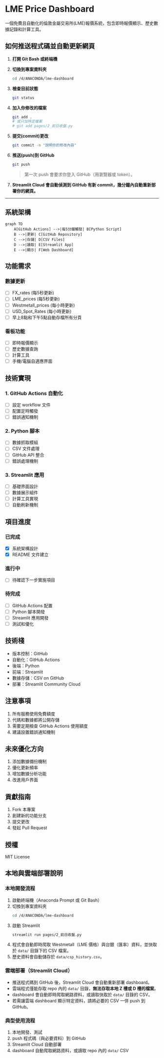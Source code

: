 # LME Price Dashboard

一個免費且自動化的倫敦金屬交易所(LME)報價系統，包含即時報價顯示、歷史數據記錄和計算工具。

## 如何推送程式碼並自動更新網頁

1. **打開 Git Bash 或終端機**
2. **切換到專案資料夾**
   ```bash
   cd /d/ANACONDA/lme-dashboard
   ```
3. **檢查目前狀態**
   ```bash
   git status
   ```
4. **加入你修改的檔案**
   ```bash
   git add .
   # 或只加特定檔案
   # git add pages/2_前日收盤.py
   ```
5. **提交(commit)更改**
   ```bash
   git commit -m "說明你的修改內容"
   ```
6. **推送(push)到 GitHub**
   ```bash
   git push
   ```
   > 第一次 push 會要求你登入 GitHub（用瀏覽器或 token）。

7. **Streamlit Cloud 會自動偵測到 GitHub 有新 commit，幾分鐘內自動重新部署你的網頁。**

---

## 系統架構

```mermaid
graph TD
    A[GitHub Actions] -->|每5分鐘觸發| B[Python Script]
    B -->|更新| C[GitHub Repository]
    C -->|存儲| D[CSV Files]
    D -->|讀取| E[Streamlit App]
    E -->|顯示| F[Web Dashboard]
```

## 功能需求

### 數據更新
- [ ] FX_rates (每5秒更新)
- [ ] LME_prices (每5秒更新)
- [ ] Westmetall_prices (每小時更新)
- [ ] USD_Spot_Rates (每小時更新)
- [ ] 早上8點和下午5點自動存檔所有分頁

### 看板功能
- [ ] 即時報價顯示
- [ ] 歷史數據查詢
- [ ] 計算工具
- [ ] 手機/電腦自適應界面

## 技術實現

### 1. GitHub Actions 自動化
- [ ] 設定 workflow 文件
- [ ] 配置定時觸發
- [ ] 錯誤通知機制

### 2. Python 腳本
- [ ] 數據抓取模組
- [ ] CSV 文件處理
- [ ] GitHub API 整合
- [ ] 錯誤處理機制

### 3. Streamlit 應用
- [ ] 基礎界面設計
- [ ] 數據展示組件
- [ ] 計算工具實現
- [ ] 自動刷新機制

## 項目進度

### 已完成
- [x] 系統架構設計
- [x] README 文件建立

### 進行中
- [ ] 待確認下一步實施項目

### 待完成
- [ ] GitHub Actions 配置
- [ ] Python 腳本開發
- [ ] Streamlit 應用開發
- [ ] 測試和優化

## 技術棧

- 版本控制：GitHub
- 自動化：GitHub Actions
- 後端：Python
- 前端：Streamlit
- 數據存儲：CSV on GitHub
- 部署：Streamlit Community Cloud

## 注意事項

1. 所有服務使用免費額度
2. 代碼和數據都將公開存儲
3. 需要定期檢查 GitHub Actions 使用額度
4. 建議設置錯誤通知機制

## 未來優化方向

1. 添加數據備份機制
2. 優化更新頻率
3. 增加數據分析功能
4. 改進用戶界面

## 貢獻指南

1. Fork 本專案
2. 創建新的功能分支
3. 提交更改
4. 發起 Pull Request

## 授權

MIT License

## 本地與雲端部署說明

### 本地開發流程
1. 啟動終端機（Anaconda Prompt 或 Git Bash）
2. 切換到專案資料夾
   ```bash
   cd /d/ANACONDA/lme-dashboard
   ```
3. 啟動 Streamlit
   ```bash
   streamlit run pages/2_前日收盤.py
   ```
4. 程式會自動即時爬取 Westmetall（LME 價格）與台銀（匯率）資料，並快取於 `data/` 目錄下的 CSV 檔案。
5. 歷史資料會自動儲存於 `data/csp_history.csv`。

### 雲端部署（Streamlit Cloud）
- 推送程式碼到 GitHub 後，Streamlit Cloud 會自動重新部署 dashboard。
- 雲端程式僅能存取 repo 內的 `data/` 目錄，**無法存取本地 Z 槽或 D 槽的檔案**。
- dashboard 會自動即時爬取網路資料，或讀取快取於 `data/` 目錄的 CSV。
- 若需讓雲端 dashboard 顯示特定資料，請將必要的 CSV 一併 push 到 GitHub。

### 典型使用流程
1. 本地開發、測試
2. push 程式碼（與必要資料）到 GitHub
3. Streamlit Cloud 自動部署
4. dashboard 自動爬取網路資料，或讀取 repo 內的 `data/` CSV